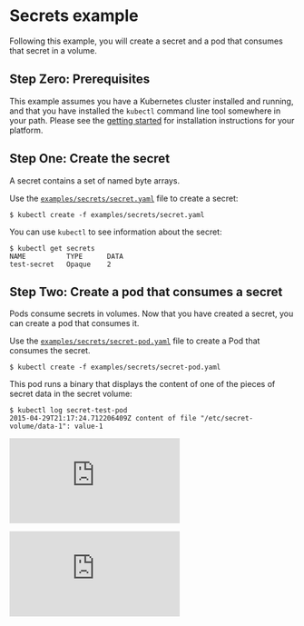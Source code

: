 # Secrets example

Following this example, you will create a secret and a pod that consumes that secret in a volume.

## Step Zero: Prerequisites

This example assumes you have a Kubernetes cluster installed and running, and that you have
installed the ```kubectl``` command line tool somewhere in your path. Please see the [getting
started](../../docs/getting-started-guides) for installation instructions for your platform.

## Step One: Create the secret

A secret contains a set of named byte arrays.

Use the [`examples/secrets/secret.yaml`](secret.yaml) file to create a secret:

```shell
$ kubectl create -f examples/secrets/secret.yaml
```

You can use `kubectl` to see information about the secret:

```shell
$ kubectl get secrets
NAME          TYPE      DATA
test-secret   Opaque    2
```

## Step Two: Create a pod that consumes a secret

Pods consume secrets in volumes.  Now that you have created a secret, you can create a pod that
consumes it.

Use the [`examples/secrets/secret-pod.yaml`](secret-pod.yaml) file to create a Pod that consumes the secret.

```shell
$ kubectl create -f examples/secrets/secret-pod.yaml
```

This pod runs a binary that displays the content of one of the pieces of secret data in the secret
volume: 

```shell
$ kubectl log secret-test-pod
2015-04-29T21:17:24.712206409Z content of file "/etc/secret-volume/data-1": value-1
```


[![Analytics](https://kubernetes-site.appspot.com/UA-36037335-10/GitHub/examples/secrets/README.md?pixel)]()


[![Analytics](https://kubernetes-site.appspot.com/UA-36037335-10/GitHub/release-0.20.0/examples/secrets/README.md?pixel)]()
